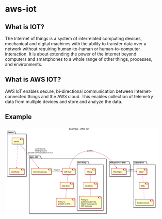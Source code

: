 # aws-iot
## What is IOT?
The Internet of things is a system of interrelated computing devices, mechanical and digital machines with the ability to transfer data over a network without requiring human-to-human or human-to-computer interaction.
It is about extending the power of the internet beyond computers and smartphones to a whole range of other things, processes, and environments.


## What is AWS IOT?
AWS IoT enables secure, bi-directional communication between Internet-connected things and the AWS cloud. This enables collection of telemetry data from multiple devices and store and analyze the data.

## Example
### ![alt text](./assets/images/iot-first-device.svg)
